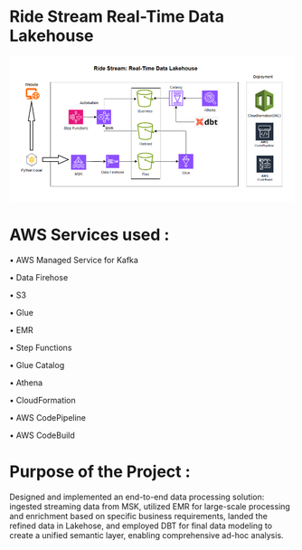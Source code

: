 # Ride Stream Real-Time Data Lakehouse

![alt text](Architecture.PNG)

# AWS Services used :

•	AWS Managed Service for Kafka

•	Data Firehose

•	S3

•	Glue

•	EMR

•	Step Functions

•	Glue Catalog

•	Athena

•	CloudFormation

•	AWS CodePipeline

•	AWS CodeBuild


# Purpose of the Project :


Designed and implemented an end-to-end data processing solution: ingested streaming data from MSK, utilized EMR for large-scale processing and enrichment based on specific business requirements, landed the refined data in Lakehose, and employed DBT for final data modeling to create a unified semantic layer, enabling comprehensive ad-hoc analysis.